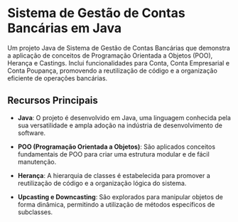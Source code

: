 # Sistema de Gestão de Contas Bancárias em Java

Um projeto Java de Sistema de Gestão de Contas Bancárias que demonstra a aplicação de conceitos de Programação Orientada a Objetos (POO), Herança e Castings. Inclui funcionalidades para Conta, Conta Empresarial e Conta Poupança, promovendo a reutilização de código e a organização eficiente de operações bancárias.

## Recursos Principais

- **Java**: O projeto é desenvolvido em Java, uma linguagem conhecida pela sua versatilidade e ampla adoção na indústria de desenvolvimento de software.
- **POO (Programação Orientada a Objetos)**: São aplicados conceitos fundamentais de POO para criar uma estrutura modular e de fácil manutenção.

- **Herança**: A hierarquia de classes é estabelecida para promover a reutilização de código e a organização lógica do sistema.

- **Upcasting e Downcasting**: São explorados para manipular objetos de forma dinâmica, permitindo a utilização de métodos específicos de subclasses.



